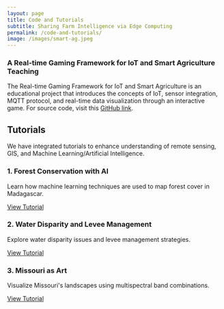 ```yaml
---
layout: page
title: Code and Tutorials
subtitle: Sharing Farm Intelligence via Edge Computing
permalink: /code-and-tutorials/
image: /images/smart-ag.jpeg
---
```


<h3>A Real-time Gaming Framework for IoT and Smart Agriculture Teaching</h3>
<p>The Real-time Gaming Framework for IoT and Smart Agriculture is an educational project that introduces the concepts of IoT, sensor integration, MQTT protocol, and real-time data visualization through an interactive game. For source code, visit this <a href="https://github.com/Shakoor-Lab-Organization/learn_ioat" target="_blank">GitHub link</a>.</p>

<h2>Tutorials</h2>
<p>We have integrated tutorials to enhance understanding of remote sensing, GIS, and Machine Learning/Artificial Intelligence.</p>

<h3>1. Forest Conservation with AI </h3>
<p>Learn how machine learning techniques are used to map forest cover in Madagascar.</p>
<p><a href="https://github.com/MissouriView/Forest-Conservation-with-AI" target="_blank">View Tutorial</a></p>

<h3>2. Water Disparity and Levee Management </h3>
<p>Explore water disparity issues and levee management strategies.</p>
<p><a href="https://github.com/MissouriView/Water-Disparity-and-Levee-Management" target="_blank">View Tutorial</a></p>

<h3>3. Missouri as Art </h3>
<p>Visualize Missouri's landscapes using multispectral band combinations.</p>
<p><a href="https://github.com/MissouriView/Missouri-as-Art" target="_blank">View Tutorial</a></p>
